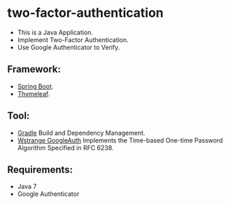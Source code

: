 # two-factor-authentication

* This is a Java Application.
* Implement Two-Factor Authentication.
* Use Google Authenticator to Verify.

## Framework:

* [Spring Boot](https://spring.io/projects/spring-boot/).
* [Thymeleaf](https://www.thymeleaf.org//).

## Tool:

* [Gradle](https://gradle.org/) Build and Dependency Management.
* [Wstrange GoogleAuth](https://github.com/wstrange/GoogleAuth/) Implements the Time-based One-time Password Algorithm Specified in RFC 6238.

## Requirements:

* Java 7
* Google Authenticator